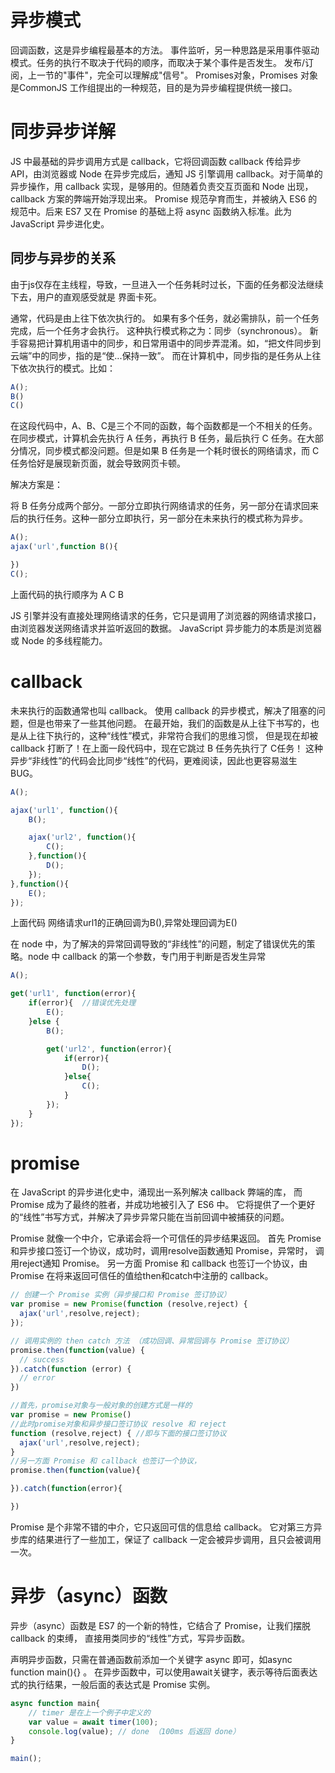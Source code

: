 
# 异步模式

回调函数，这是异步编程最基本的方法。
事件监听，另一种思路是采用事件驱动模式。任务的执行不取决于代码的顺序，而取决于某个事件是否发生。
发布/订阅，上一节的"事件"，完全可以理解成"信号"。
Promises对象，Promises 对象是CommonJS 工作组提出的一种规范，目的是为异步编程提供统一接口。

# 同步异步详解

JS 中最基础的异步调用方式是 callback，它将回调函数 callback 传给异步 API，由浏览器或 Node 在异步完成后，通知 JS 引擎调用 callback。对于简单的异步操作，用 callback 实现，是够用的。但随着负责交互页面和 Node 出现，callback 方案的弊端开始浮现出来。 Promise 规范孕育而生，并被纳入 ES6 的规范中。后来 ES7 又在 Promise 的基础上将 async 函数纳入标准。此为 JavaScript 异步进化史。

## 同步与异步的关系

由于js仅存在主线程，导致，一旦进入一个任务耗时过长，下面的任务都没法继续下去，用户的直观感受就是
界面卡死。

通常，代码是由上往下依次执行的。
如果有多个任务，就必需排队，前一个任务完成，后一个任务才会执行。
这种执行模式称之为：同步（synchronous）。
新手容易把计算机用语中的同步，和日常用语中的同步弄混淆。如，“把文件同步到云端”中的同步，指的是“使...保持一致”。
而在计算机中，同步指的是任务从上往下依次执行的模式。比如：

```javascript
A();
B()
C()
```

在这段代码中，A、B、C是三个不同的函数，每个函数都是一个不相关的任务。在同步模式，计算机会先执行 A 任务，再执行 B 任务，最后执行 C 任务。在大部分情况，同步模式都没问题。但是如果 B 任务是一个耗时很长的网络请求，而 C 任务恰好是展现新页面，就会导致网页卡顿。

解决方案是：

将 B 任务分成两个部分。一部分立即执行网络请求的任务，另一部分在请求回来后的执行任务。这种一部分立即执行，另一部分在未来执行的模式称为异步。

```js
A();
ajax('url',function B(){

})
C();
```

上面代码的执行顺序为    A C B

JS 引擎并没有直接处理网络请求的任务，它只是调用了浏览器的网络请求接口，由浏览器发送网络请求并监听返回的数据。
JavaScript 异步能力的本质是浏览器或 Node 的多线程能力。

# callback

未来执行的函数通常也叫 callback。
使用 callback 的异步模式，解决了阻塞的问题，但是也带来了一些其他问题。
在最开始，我们的函数是从上往下书写的，也是从上往下执行的，这种“线性”模式，非常符合我们的思维习惯，
但是现在却被 callback 打断了！在上面一段代码中，现在它跳过 B 任务先执行了 C任务！
这种异步“非线性”的代码会比同步“线性”的代码，更难阅读，因此也更容易滋生 BUG。

```js
A();

ajax('url1', function(){
    B();

    ajax('url2', function(){
        C();
    },function(){
        D();
    });
},function(){
    E();
});
```

上面代码 网络请求url1的正确回调为B(),异常处理回调为E()

在 node 中，为了解决的异常回调导致的“非线性”的问题，制定了错误优先的策略。node 中 callback 的第一个参数，专门用于判断是否发生异常

```js
A();

get('url1', function(error){
    if(error){  //错误优先处理
        E();
    }else {
        B();

        get('url2', function(error){
            if(error){
                D();
            }else{
                C();
            }
        });
    }
});
```

# promise

在 JavaScript 的异步进化史中，涌现出一系列解决 callback 弊端的库，
而 Promise 成为了最终的胜者，并成功地被引入了 ES6 中。
它将提供了一个更好的“线性”书写方式，并解决了异步异常只能在当前回调中被捕获的问题。

Promise 就像一个中介，它承诺会将一个可信任的异步结果返回。
首先 Promise 和异步接口签订一个协议，成功时，调用resolve函数通知 Promise，异常时，
调用reject通知 Promise。
另一方面 Promise 和 callback 也签订一个协议，由 Promise
在将来返回可信任的值给then和catch中注册的 callback。

```js
// 创建一个 Promise 实例（异步接口和 Promise 签订协议）
var promise = new Promise(function (resolve,reject) {
  ajax('url',resolve,reject);
});

// 调用实例的 then catch 方法 （成功回调、异常回调与 Promise 签订协议）
promise.then(function(value) {
  // success
}).catch(function (error) {
  // error
})
```

```js
//首先，promise对象与一般对象的创建方式是一样的
var promise = new Promise()
//此时promise对象和异步接口签订协议 resolve 和 reject
function (resolve,reject) { //即与下面的接口签订协议
  ajax('url',resolve,reject);
}
//另一方面 Promise 和 callback 也签订一个协议，
promise.then(function(value){

}).catch(function(error){

})


```

Promise 是个非常不错的中介，它只返回可信的信息给 callback。
它对第三方异步库的结果进行了一些加工，保证了 callback 一定会被异步调用，且只会被调用一次。

# 异步（async）函数

异步（async）函数是 ES7 的一个新的特性，它结合了 Promise，让我们摆脱 callback 的束缚，
直接用类同步的“线性”方式，写异步函数。

声明异步函数，只需在普通函数前添加一个关键字 async 即可，如async function main(){} 。
在异步函数中，可以使用await关键字，表示等待后面表达式的执行结果，一般后面的表达式是
 Promise 实例。

```js
async function main{
    // timer 是在上一个例子中定义的
    var value = await timer(100);
    console.log(value); // done （100ms 后返回 done）
}

main();
```